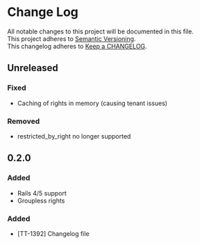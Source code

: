 # Change Log
All notable changes to this project will be documented in this file.  
This project adheres to [Semantic Versioning](http://semver.org/).  
This changelog adheres to [Keep a CHANGELOG](http://keepachangelog.com/).  

## Unreleased

### Fixed
- Caching of rights in memory (causing tenant issues)

### Removed
- restricted_by_right no longer supported

## 0.2.0

### Added
- Rails 4/5 support
- Groupless rights

### Added
- [TT-1392] Changelog file

